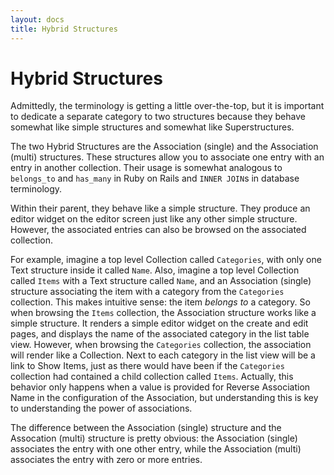 ```yaml
---
layout: docs
title: Hybrid Structures
---
```


# Hybrid Structures

Admittedly, the terminology is getting a little over-the-top, but it is
important to dedicate a separate category to two structures because they
behave somewhat like simple structures and somewhat like
Superstructures.

The two Hybrid Structures are the Association (single) and the
Association (multi) structures. These structures allow you to associate
one entry with an entry in another collection. Their usage is somewhat
analogous to `belongs_to` and `has_many` in Ruby on Rails and
`INNER JOIN`s in database terminology.

Within their parent, they behave like a simple structure. They produce
an editor widget on the editor screen just like any other simple
structure. However, the associated entries can also be browsed on the
associated collection.

For example, imagine a top level Collection called `Categories`, with
only one Text structure inside it called `Name`. Also, imagine a top
level Collection called `Items` with a Text structure called `Name`, and
an Association (single) structure associating the item with a category
from the `Categories` collection. This makes intuitive sense: the item
*belongs to* a category. So when browsing the `Items` collection, the
Association structure works like a simple structure. It renders a simple
editor widget on the create and edit pages, and displays the name of the
associated category in the list table view. However, when browsing the
`Categories` collection, the association will render like a Collection.
Next to each category in the list view will be a link to Show Items,
just as there would have been if the `Categories` collection had
contained a child collection called `Items`. Actually, this behavior
only happens when a value is provided for Reverse Association Name in
the configuration of the Association, but understanding this is key to
understanding the power of associations.

The difference between the Association (single) structure and the
Assocation (multi) structure is pretty obvious: the Association (single)
associates the entry with one other entry, while the Association (multi)
associates the entry with zero or more entries.
